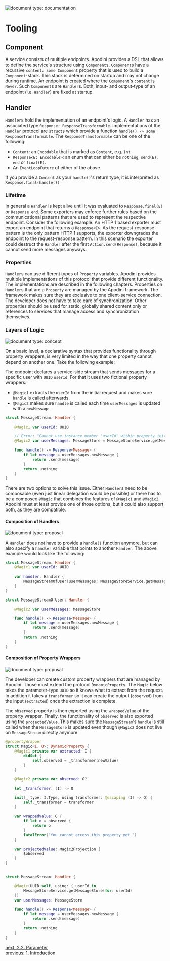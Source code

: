 <!--
                  
This source file is part of the Apodini open source project

SPDX-FileCopyrightText: 2019-2021 Paul Schmiedmayer and the Apodini project authors (see CONTRIBUTORS.md) <paul.schmiedmayer@tum.de>

SPDX-License-Identifier: MIT
             
-->

![document type: documentation](https://apodini.github.io/resources/markdown-labels/document_type_documentation.svg)

# Tooling

## Component

A service consists of multiple endpoints. Apodini provides a DSL that allows to define the service's structure using `Component`s. `Component`s have a recursive `content: some Component` property that is used to build a `Component`-stack. This stack is determined on startup and may not change during runtime. An endpoint is created where the `Component`'s `content` is `Never`. Such `Component`s are `Handler`s. Both, input- and output-type of an endpoint (i.e. `Handler`) are fixed at startup.

## Handler

`Handler`s hold the implementation of an endpoint's logic. A `Handler` has an associated type `Response: ResponseTransformable`. Implementations of the `Handler` protocol are `struct`s which provide a function `handle() -> some ResponseTransformable`. The `ResponseTransformable` can be one of the following:
* `Content`: an `Encodable` that is marked as `Content`, e.g. `Int`
* `Response<E: Encodable>`: an enum that can either be `nothing`, `send(E)`, `end` or `final(E)`.
* An `EventLoopFuture` of either of the above.

If you provide a `Content` as your `handle()`'s return type, it is interpreted as `Response.final(handle())`

### Lifetime

In general a `Handler` is kept alive until it was evaluated to `Response.final(E)` or `Response.end`. Some exporters may enforce further rules based on the communicational patterns that are used to represent the respective endpoint. Consider the following example: An HTTP 1 based exporter must export an endpoint that returns a `Response<E>`. As the request-response pattern is the only pattern HTTP 1 supports, the exporter downgrades the endpoint to the request-response pattern. In this scenario the exporter could destruct the `Handler` after the first `Action.send(Response)`, because it cannot send more messages anyways.

### Properties

`Handler`s can use different types of `Property` variables. Apodini provides multiple implementations of this protocol that provide different functionality. The implementations are described in the following chapters. Properties on `Handler`s that are a `Property` are managed by the Apodini framework. The framework makes sure they are exclusive to one client-service connection. The developer does not have to take care of synchronization. Other properties should be used for static, globally shared content only or references to services that manage access and synchronization themselves.

### Layers of Logic
![document type: concept](https://apodini.github.io/resources/markdown-labels/document_type_concept.svg) 

On a basic level, a declarative syntax that provides functionality through property wrappers, is very limited in the way that one property cannot depend on another one. Take the following example:

The endpoint declares a service-side stream that sends messages for a specific user with `UUID` `userId`. For that it uses two fictional property wrappers:
* `@Magic1` extracts the `userId` from the initial request and makes sure `handle` is called afterwards.
* `@Magic2` makes sure `handle` is called each time `userMessages` is updated with a `newMessage`.

```swift
struct MessageStream: Handler {

    @Magic1 var userId: UUID

    // Error: "Cannot use instance member 'userId' within property initializer; property initializers run before 'self' is available"
    @Magic2 var userMessages: MessageStore = MessageStoreService.getMessageStore(for: userId)

    func handle() -> Response<Message> {
        if let message = userMessages.newMessage {
            return .send(message)
        }
        return .nothing
    }
}
```

There are two options to solve this issue. Either `Handler`s need to be composable (even just linear delegation would be possible) or there has to be a composed `@Magic` that combines the features of `@Magic1` and `@Magic2`. Apodini must at least provide one of those options, but it could also support both, as they are compatible.

#### Composition of Handlers
![document type: proposal](https://apodini.github.io/resources/markdown-labels/document_type_proposal.svg)

A `Handler` does not have to provide a `handle()` function anymore, but can also specify a `handler` variable that points to another `Handler`. The above example would look like the following:

```swift
struct MessageStream: Handler {
    @Magic1 var userId: UUID

    var handler: Handler {
        MessageStreamOfUser(userMessages: MessageStoreService.getMessageStore(for: userId))
    }
}

struct MessageStreamOfUser: Handler {

    @Magic2 var userMessages: MessageStore

    func handle() -> Response<Message> {
        if let message = userMessages.newMessage {
            return .send(message)
        }
        return .nothing
    }
}
```

#### Composition of Property Wrappers
![document type: proposal](https://apodini.github.io/resources/markdown-labels/document_type_proposal.svg)

The developer can create custom property wrappers that are managed by Apodini. Those must extend the protocol `DynamicProperty`. The `Magic` below takes the parameter-type `UUID` so it knows what to extract from the request. In addition it takes a `transformer` so it can create the output (`observed`) from the input (`extracted`) once the extraction is complete.

The `observed` property is then exported using the `wrappedValue` of the property wrapper. Finally, the functionality of `observed` is also exported using the `projectedValue`. This makes sure the `MessageStream`'s `handle` is still called when the `MessageStore` is updated even though `@Magic2` does not live on `MessageStream` directly anymore.

```swift
@propertyWrapper
struct Magic<I, O>: DynamicProperty {
    @Magic1 private var extracted: I {
        didSet {
            self.observed = _transformer(newValue)
        }
    }

    @Magic2 private var observed: O?

    let _transformer: (I) -> O

    init(_ type: I.Type, using transformer: @escaping (I) -> O) {
        self._transformer = transformer
    }

    var wrappedValue: O {
        if let o = observed {
            return o
        }
        fatalError("You cannot access this property yet.")
    }

    var projectedValue: Magic2Projection {
        $observed
    }
}


struct MessageStream: Handler {

    @Magic(UUID.self, using: { userId in
        MessageStoreService.getMessageStore(for: userId)
    })
    var userMessages: MessageStore

    func handle() -> Response<Message> {
        if let message = userMessages.newMessage {
            return .send(message)
        }
        return .nothing
    }
}
```



[next: 2.2. Parameter](./2.2.%20Parameter.md)  
[previous: 1. Introduction](../1.%20Introduction.md)